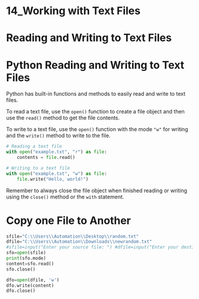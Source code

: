 # 14_Working with Text Files

# Reading and Writing to Text Files

# Python Reading and Writing to Text Files

Python has built-in functions and methods to easily read and write to text files.

To read a text file, use the `open()` function to create a file object and then use the `read()` method to get the file contents.

To write to a text file, use the `open()` function with the mode `"w"` for writing and the `write()` method to write to the file.

```python
# Reading a text file
with open("example.txt", "r") as file:
    contents = file.read()

# Writing to a text file
with open("example.txt", "w") as file:
    file.write("Hello, world!")

```

Remember to always close the file object when finished reading or writing using the `close()` method or the `with` statement.

# Copy one File to Another

```python
sfile="C:\\Users\\Automation\\Desktop\\random.txt" 
dfile="C:\\Users\\Automation\\Downloads\\newrandom.txt" 
#sfile=input("Enter your source file: ") #dfile=input("Enter your destination file: ")
sfo=open(sfile)
print(sfo.mode) 
content=sfo.read() 
sfo.close()

dfo=open(dfile, 'w') 
dfo.write(content) 
dfo.close()
```